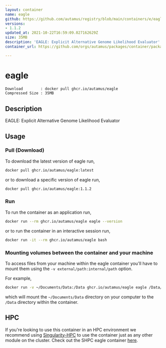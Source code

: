```yaml
---
layout: container
name: eagle
github: https://github.com/autamus/registry/blob/main/containers/e/eagle/spack.yaml
versions:
- 1.1.2
updated_at: 2021-10-22T16:59:09.027162629Z
size: 35MB
description: 'EAGLE: Explicit Alternative Genome Likelihood Evaluator'
container_url: https://github.com/orgs/autamus/packages/container/package/eagle

---
```

# eagle
```bash 
Download        : docker pull ghcr.io/autamus/eagle
Compressed Size : 35MB
```

## Description
EAGLE: Explicit Alternative Genome Likelihood Evaluator

## Usage
### Pull (Download)
To download the latest version of eagle run,

```bash
docker pull ghcr.io/autamus/eagle:latest
```

or to download a specific version of eagle run,

```bash
docker pull ghcr.io/autamus/eagle:1.1.2
```
### Run
To run the container as an application run,
```bash
docker run --rm ghcr.io/autamus/eagle eagle --version
```

or to run the container in an interactive session run,
```bash
docker run -it --rm ghcr.io/autamus/eagle bash
```

### Mounting volumes between the container and your machine
To access files from your machine within the eagle container you'll have to mount them using the `-v external/path:internal/path` option.

For example,
```bash
docker run -v ~/Documents/Data:/Data ghcr.io/autamus/eagle eagle /Data/myData.csv
```
which will mount the `~/Documents/Data` directory on your computer to the `/Data` directory within the container.

## HPC
If you're looking to use this container in an HPC environment we recommend using [Singularity-HPC](https://singularity-hpc.readthedocs.io) to use the container just as any other module on the cluster. Check out the SHPC eagle container [here](https://singularityhub.github.io/singularity-hpc/r/ghcr.io-autamus-eagle/).